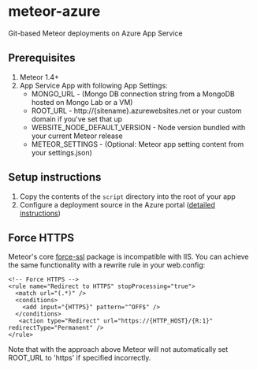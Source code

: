 # meteor-azure

Git-based Meteor deployments on Azure App Service

## Prerequisites

1. Meteor 1.4+
2. App Service App with following App Settings:
    * MONGO_URL - (Mongo DB connection string from a MongoDB hosted on Mongo Lab or a VM)
    * ROOT_URL - http://{sitename}.azurewebsites.net or your custom domain if you've set that up
    * WEBSITE_NODE_DEFAULT_VERSION - Node version bundled with your current Meteor release
    * METEOR_SETTINGS - (Optional: Meteor app setting content from your settings.json) 

## Setup instructions

1. Copy the contents of the ```script``` directory into the root of your app
2. Configure a deployment source in the Azure portal ([detailed instructions](https://azure.microsoft.com/en-us/documentation/articles/app-service-continuous-deployment)) 

## Force HTTPS

Meteor's core [force-ssl](https://atmospherejs.com/meteor/force-ssl) package is incompatible with IIS. You can achieve the same functionality with a rewrite rule in your web.config:

```
<!-- Force HTTPS -->
<rule name="Redirect to HTTPS" stopProcessing="true">
  <match url="(.*)" />
  <conditions>
    <add input="{HTTPS}" pattern="^OFF$" />
  </conditions>
   <action type="Redirect" url="https://{HTTP_HOST}/{R:1}" redirectType="Permanent" />
</rule>
```

Note that with the approach above Meteor will not automatically set ROOT_URL to 'https' if specified incorrectly. 